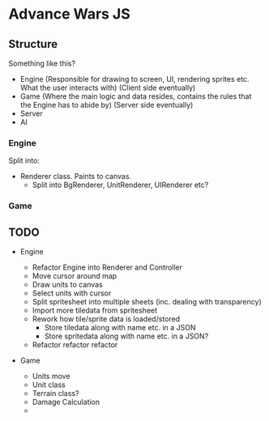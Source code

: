 # Advance Wars JS

## Structure
Something like this?
* Engine (Responsible for drawing to screen, UI, rendering sprites etc. What the user interacts with) (Client side eventually)
* Game (Where the main logic and data resides, contains the rules that the Engine has to abide by) (Server side eventually)
* Server
* AI

### Engine
Split into:
* Renderer class. Paints to canvas.
  * Split into BgRenderer, UnitRenderer, UIRenderer etc?

### Game



## TODO
* Engine
  * Refactor Engine into Renderer and Controller
  * Move cursor around map
  * Draw units to canvas
  * Select units with cursor
  * Split spritesheet into multiple sheets (inc. dealing with transparency)
  * Import more tiledata from spritesheet
  * Rework how tile/sprite data is loaded/stored
    * Store tiledata along with name etc. in a JSON
    * Store spritedata along with name etc. in a JSON?
  * Refactor refactor refactor

* Game
  * Units move
  * Unit class
  * Terrain class?
  * Damage Calculation
  * 